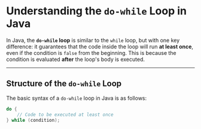 # Understanding the `do-while` Loop in Java

In Java, the **`do-while` loop** is similar to the `while` loop, but with one key difference: it guarantees that the code inside the loop will run **at least once**, even if the condition is `false` from the beginning. This is because the condition is evaluated **after** the loop's body is executed.

---

## Structure of the `do-while` Loop

The basic syntax of a `do-while` loop in Java is as follows:

```java
do {
    // Code to be executed at least once
} while (condition);
